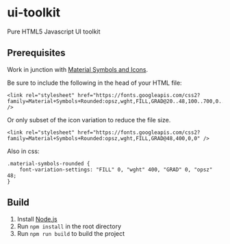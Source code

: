 # ui-toolkit

Pure HTML5 Javascript UI toolkit

## Prerequisites

Work in junction with [Material Symbols and Icons](https://fonts.google.com/icons).

Be sure to include the following in the head of your HTML file:

```
<link rel="stylesheet" href="https://fonts.googleapis.com/css2?family=Material+Symbols+Rounded:opsz,wght,FILL,GRAD@20..48,100..700,0..1,-50..200" />
```

Or only subset of the icon variation to reduce the file size.

```
<link rel="stylesheet" href="https://fonts.googleapis.com/css2?family=Material+Symbols+Rounded:opsz,wght,FILL,GRAD@48,400,0,0" />
```

Also in css:

```
.material-symbols-rounded {
    font-variation-settings: "FILL" 0, "wght" 400, "GRAD" 0, "opsz" 48;
}
```

## Build

1. Install [Node.js](https://nodejs.org/en/download/)
2. Run `npm install` in the root directory
3. Run `npm run build` to build the project
